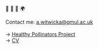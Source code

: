 🧬 🌱 🐝 🌍

Contact me: a.witwicka@qmul.ac.uk <br>
<br>
→ <a href="https://pollinator.health" target="_blank">Healthy Pollinators Project</a> <br>
→ <a href="https://aswitwicka.github.io" target="_blank">CV</a>

<!-- ![Alt text](image_2023-05-08_135210297.png?raw=true "infographic_project.png") >

